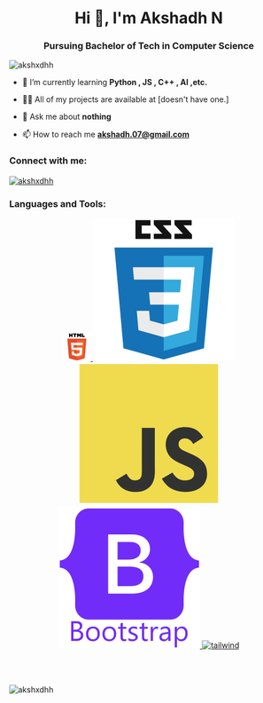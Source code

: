 <h1 align="center">Hi 👋, I'm Akshadh N</h1>
<h3 align="center">Pursuing Bachelor of Tech in Computer Science</h3>

<p align="left"> <img src="https://komarev.com/ghpvc/?username=akshxdhh&label=Profile%20views&color=0e75b6&style=flat" alt="akshxdhh" /> </p>

- 🌱 I’m currently learning **Python , JS , C++ , AI ,etc.**

- 👨‍💻 All of my projects are available at [doesn't have one.]

- 💬 Ask me about **nothing**

- 📫 How to reach me **akshadh.07@gmail.com**


<h3 align="left">Connect with me:</h3>
<p align="left">
<a href="https://instagram.com/akshxdhh" target="blank"><img align="center" src="https://raw.githubusercontent.com/rahuldkjain/github-profile-readme-generator/master/src/images/icons/Social/instagram.svg" alt="akshxdhh" height="30" width="40" /></a>
</p>

<h3 align="left">Languages and Tools:</h3>
<p align="center" >
   <a href="https://www.w3.org/html/" target="_blank" rel="noreferrer"> 
          <img src="https://raw.githubusercontent.com/devicons/devicon/master/icons/html5/html5-original-wordmark.svg" alt="html5" height = 50 width= 50/> 
  </a> <a href="https://www.w3schools.com/css/" target="_blank" rel="noreferrer"> 
      <img src="https://raw.githubusercontent.com/devicons/devicon/master/icons/css3/css3-original-wordmark.svg" alt="css3" /> 
  </a>  <a href="https://developer.mozilla.org/en-US/docs/Web/JavaScript" target="_blank" rel="noreferrer">
    <img src="https://raw.githubusercontent.com/devicons/devicon/master/icons/javascript/javascript-original.svg" alt="javascript" /> 
  </a> <a href="https://getbootstrap.com" target="_blank" rel="noreferrer">
    <img src="https://raw.githubusercontent.com/devicons/devicon/master/icons/bootstrap/bootstrap-plain-wordmark.svg" alt="bootstrap" "/> 
  </a>  <a href="https://tailwindcss.com/" target="_blank" rel="noreferrer">
    <img src="https://www.vectorlogo.zone/logos/tailwindcss/tailwindcss-icon.svg" alt="tailwind" /> 
  </a> </p>
<br>
<br>
<p><img align="center" src="https://github-readme-stats.vercel.app/api/top-langs?username=akshxdhh&show_icons=true&locale=en&layout=compact" alt="akshxdhh" /></p>
